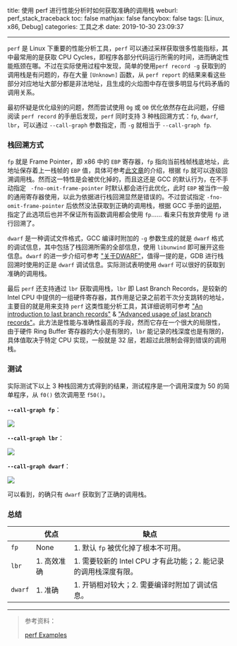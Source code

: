 title: 使用 perf 进行性能分析时如何获取准确的调用栈
weburl: perf_stack_traceback
toc: false
mathjax: false
fancybox: false
tags: [Linux, x86, Debug]
categories: 工具之术
date: 2019-10-30 23:09:37

----------

`perf` 是 Linux 下重要的性能分析工具，`perf` 可以通过采样获取很多性能指标，其中最常用的是获取 CPU Cycles，即程序各部分代码运行所需的时间，进而确定性能瓶颈在哪。不过在实际使用过程中发现，简单的使用`perf record -g` 获取到的调用栈是有问题的，存在大量 `[Unknown]` 函数，从 `perf report` 的结果来看这些部分对应地址大部分都是非法地址，且生成的火焰图中存在很多明显与代码矛盾的调用关系。

<!--more-->

最初怀疑是优化级别的问题，然而尝试使用 `Og` 或 `O0` 优化依然存在此问题，仔细阅读 `perf record` 的手册后发现，`perf` 同时支持 3 种栈回溯方式：`fp`, `dwarf`, `lbr`，可以通过 `--call-graph` 参数指定，而 `-g` 就相当于 `--call-graph fp`.

### 栈回溯方式

 `fp` 就是 Frame Pointer，即 x86 中的 `EBP` 寄存器，`fp` 指向当前栈帧栈底地址，此地址保存着上一栈帧的 `EBP` 值，具体可参考[此文章](https://www.cs.rutgers.edu/~pxk/419/notes/frames.html)的介绍，根据 `fp` 就可以逐级回溯调用栈。然而这一特性是会被优化掉的，而且这还是 GCC 的默认行为，在不手动指定 ` -fno-omit-frame-pointer` 时默认都会进行此优化，此时 `EBP` 被当作一般的通用寄存器使用，以此为依据进行栈回溯显然是错误的。不过尝试指定 `-fno-omit-frame-pointer` 后依然没法获取到正确的调用栈，根据 GCC 手册的[说明](https://gcc.gnu.org/onlinedocs/gcc/Optimize-Options.html)，指定了此选项后也并不保证所有函数调用都会使用 `fp`...... 看来只有放弃使用 `fp` 进行回溯了。

`dwarf` 是一种调试文件格式，GCC 编译时附加的 `-g` 参数生成的就是 `dwarf` 格式的调试信息，其中包括了栈回溯所需的全部信息，使用 `libunwind` 即可展开这些信息。`dwarf` 的进一步介绍可参考 ["关于DWARF"](http://cwndmiao.github.io/programming%20tools/2013/11/26/Dwarf/)，值得一提的是，GDB 进行栈回溯时使用的正是 `dwarf` 调试信息。实际测试表明使用 `dwarf` 可以很好的获取到准确的调用栈。

最后 `perf` 还支持通过 `lbr` 获取调用栈，`lbr` 即 Last Branch Records，是较新的 Intel CPU 中提供的一组硬件寄存器，其作用是记录之前若干次分支跳转的地址，主要目的就是用来支持 `perf` 这类性能分析工具，其详细说明可参考 ["An introduction to last branch records"](https://lwn.net/Articles/680985/) & ["Advanced usage of last branch records"](https://lwn.net/Articles/680996/)。此方法是性能与准确性最高的手段，然而它存在一个很大的局限性，由于硬件 Ring Buffer 寄存器的大小是有限的，`lbr` 能记录的栈深度也是有限的，具体值取决于特定 CPU 实现，一般就是 32 层，若超过此限制会得到错误的调用栈。

### 测试

实际测试下以上 3 种栈回溯方式得到的结果，测试程序是一个调用深度为 50 的简单程序，从 `f0()` 依次调用至 `f50()`。

**`--call-graph fp`**：

![](https://pic.gaomf.store/perf_test_fp.svg)

**`--call-graph lbr`**：

![](https://pic.gaomf.store/perf_test_lbr.svg)

**`--call-graph dwarf`**：

![](https://pic.gaomf.store/perf_test_dwarf.svg)



可以看到，的确只有 `dwarf` 获取到了正确的调用栈。

### 总结

|         | 优点        | 缺点                                                         |
| ------- | ----------- | ------------------------------------------------------------ |
| `fp`    | None        | 1. 默认 `fp` 被优化掉了根本不可用。                          |
| `lbr`   | 1. 高效准确 | 1. 需要较新的 Intel CPU 才有此功能；2. 能记录的调用栈深度有限。 |
| `dwarf` | 1. 准确     | 1. 开销相对较大；2. 需要编译时附加了调试信息。               |

----------------------

> 参考资料：
>
> [perf Examples](http://www.brendangregg.com/perf.html)

